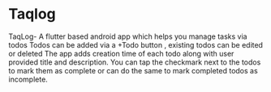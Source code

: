 # Taqlog

TaqLog- A flutter based android app which helps you manage tasks via todos
Todos can be added via a +Todo button , existing todos can be edited or deleted
The app adds creation time of each todo along with user provided title and description.
You can tap the checkmark next to the todos to mark them as complete or can do the same to mark 
completed todos as incomplete.





